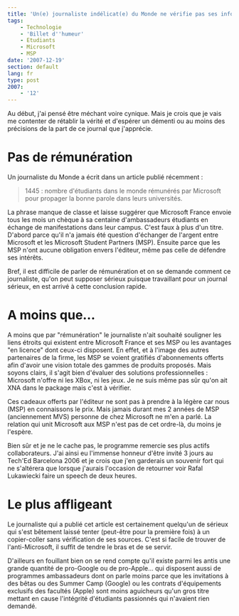 ```yaml
---
title: 'Un(e) journaliste indélicat(e) du Monde ne vérifie pas ses infos'
tags:
    - Technologie
    - 'Billet d''humeur'
    - Etudiants
    - Microsoft
    - MSP
date: '2007-12-19'
section: default
lang: fr
type: post
2007:
    - '12'
---
```


Au début, j'ai pensé être méchant voire cynique. Mais je crois que je vais me contenter de rétablir la vérité et d'espérer un démenti ou au moins des précisions de la part de ce journal que j'apprécie.

# Pas de rémunération

Un journaliste du Monde a écrit dans un article publié récemment&nbsp;:

> 1445 : nombre d'étudiants dans le monde rémunérés par Microsoft pour propager la bonne parole dans leurs universités.

La phrase manque de classe et laisse suggérer que Microsoft France envoie tous les mois un chèque à sa centaine d'ambassadeurs étudiants en échange de manifestations dans leur campus. C'est faux à plus d'un titre. D'abord parce qu'il n'a jamais été question d'échanger de l'argent entre Microsoft et les Microsoft Student Partners (MSP). Ensuite parce que les MSP n'ont aucune obligation envers l'éditeur, même pas celle de défendre ses intérêts.

Bref, il est difficile de parler de rémunération et on se demande comment ce journaliste, qu'on peut supposer sérieux puisque travaillant pour un journal sérieux, en est arrivé à cette conclusion rapide.

# A moins que…

A moins que par "rémunération" le journaliste n'ait souhaité souligner les liens étroits qui existent entre Microsoft France et ses MSP ou les avantages "en licence" dont ceux-ci disposent. En effet, et à l'image des autres partenaires de la firme, les MSP se voient gratifiés d'abonnements offerts afin d'avoir une vision totale des gammes de produits proposés. Mais soyons clairs, il s'agit bien d'évaluer des solutions professionnelles : Microsoft n'offre ni les XBox, ni les jeux. Je ne suis même pas sûr qu'on ait XNA dans le package mais c'est à vérifier.

Ces cadeaux offerts par l'éditeur ne sont pas à prendre à la légère car nous (MSP) en connaissons le prix. Mais jamais durant mes 2 années de MSP (anciennement MVS) personne de chez Microsoft ne m'en a parlé. La relation qui unit Microsoft aux MSP n'est pas de cet ordre-là, du moins je l'espère.

Bien sûr et je ne le cache pas, le programme remercie ses plus actifs collaborateurs. J'ai ainsi eu l'immense honneur d'être invité 3 jours au Tech'Ed Barcelona 2006 et je crois que j'en garderais un souvenir fort qui ne s'altérera que lorsque j'aurais l'occasion de retourner voir Rafal Lukawiecki faire un speech de deux heures.

# Le plus affligeant

Le journaliste qui a publié cet article est certainement quelqu'un de sérieux qui s'est bêtement laissé tenter (peut-être pour la première fois) à un copier-coller sans vérification de ses sources. C'est si facile de trouver de l'anti-Microsoft, il suffit de tendre le bras et de se servir.

D'ailleurs en fouillant bien on se rend compte qu'il existe parmi les antis une grande quantité de pro-Google ou de pro-Apple… qui disposent aussi de programmes ambassadeurs dont on parle moins parce que les invitations à des bêtas ou des Summer Camp (Google) ou les contrats d'équipements exclusifs des facultés (Apple) sont moins aguicheurs qu'un gros titre mettant en cause l'intégrité d'étudiants passionnés qui n'avaient rien demandé.